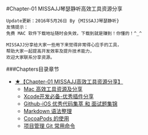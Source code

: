 #Chapter-01 MISSAJJ琴瑟静听高效工具资源分享
```objc
Update更新：2016年5月26日 By {MISSAJJ琴瑟静听}
友情提示：
免费 MAC 软件下载地址随时会失效，下载到就是赚到！你懂的！^_^
```


```
MISSAJJ分享给大家一些用下来觉得非常得心应手的工具，
帮助大家一起提高开发效率及提升技术能力，
欢迎大家联系分享资源。 
```
###Chapters目录章节

* [★【Chapter-01  MISSAJJ高效工具资源分享】](README.md)
   * [Mac 高效工具资源及分享](gao_xiao_gong_ju_zi_yuan_ji_fen_xiang.md)
   * [Xcode开发必备-优秀插件分享](xcodekai_fa_bi_5907-_you_xiu_cha_jian_fen_xiang.md)
   * [Github-iOS 优秀代码集萃 和 面试题集锦](github-ios_you_xiu_dai_ma_ji_cui_he_mian_shi_ti_ji.md)
   * [Markdown 语法整理](markdownyu_fa_zheng_li.md)
   * [CocoaPods 的使用](cocoapodsde_shi_yong.md)
   * [项目管理 Git 常用命令](xiangmu_guan_li_git_chang_yong_ming_ling.md)

